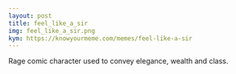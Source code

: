 ```yaml
---
layout: post
title: feel_like_a_sir
img: feel_like_a_sir.png
kym: https://knowyourmeme.com/memes/feel-like-a-sir
---
```

Rage comic character used to convey elegance, wealth and class.
